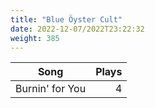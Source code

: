 ```yaml
---
title: "Blue Öyster Cult"
date: 2022-12-07/2022T23:22:32
weight: 385
---
```




 Song | Plays 
----- | -----:
Burnin' for You | 4
